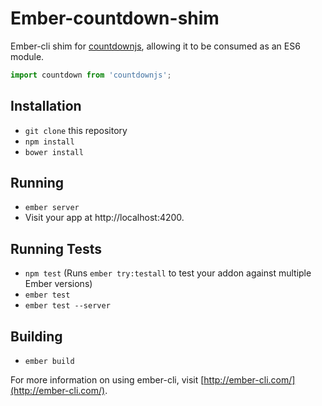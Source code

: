 # Ember-countdown-shim

Ember-cli shim for [countdownjs](https://github.com/mckamey/countdownjs), allowing it to be consumed as an ES6 module.

```javascript
import countdown from 'countdownjs';
```

## Installation

* `git clone` this repository
* `npm install`
* `bower install`

## Running

* `ember server`
* Visit your app at http://localhost:4200.

## Running Tests

* `npm test` (Runs `ember try:testall` to test your addon against multiple Ember versions)
* `ember test`
* `ember test --server`

## Building

* `ember build`

For more information on using ember-cli, visit [http://ember-cli.com/](http://ember-cli.com/).
